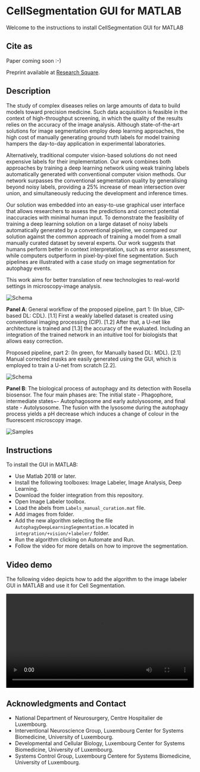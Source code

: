 # CellSegmentation GUI for MATLAB

Welcome to the instructions to install CellSegmentation GUI for MATLAB

## Cite as

Paper coming soon :-)

Preprint available at [Research Square](https://doi.org/10.21203/rs.3.rs-991404/v1).

## Description

The study of complex diseases relies on large amounts of data to build models toward precision medicine. Such data acquisition is feasible in the context of high-throughput screening, in which the quality of the results relies on the accuracy of the image analysis. Although state-of-the-art solutions for image segmentation employ deep learning approaches, the high cost of manually generating ground truth labels for model training hampers the day-to-day application in experimental laboratories. 

Alternatively, traditional computer vision-based solutions do not need expensive labels for their implementation. Our work combines both approaches by training a deep learning network using weak training labels automatically generated with conventional computer vision methods. Our network surpasses the conventional segmentation quality by generalising beyond noisy labels, providing a 25% increase of mean intersection over union, and simultaneously reducing the development and inference times. 

Our solution was embedded into an easy-to-use graphical user interface that allows researchers to assess the predictions and correct potential inaccuracies with minimal human input. To demonstrate the feasibility of training a deep learning solution on a large dataset of noisy labels automatically generated by a conventional pipeline, we compared our solution against the common approach of training a model from a small manually curated dataset by several experts. Our work suggests that humans perform better in context interpretation, such as error assessment, while computers outperform in pixel-by-pixel fine segmentation. Such pipelines are illustrated with a case study on image segmentation for autophagy events. 

This work aims for better translation of new technologies to real-world settings in microscopy-image analysis.

![Schema](https://beatrizgsc.github.io/CellSegmentation/figure_1_f_a.png)

**Panel A**: General workflow of the proposed pipeline, part 1: (In blue, CIP-based DL: CDL). [1.1] First a weakly labelled dataset is created using conventional imaging processing (CIP). [1.2] After that, a U-net like architecture is trained and [1.3] the accuracy of the evaluated. Including an integration of the trained network in an intuitive tool for biologists that allows easy correction. 

Proposed pipeline, part 2: (In green, for Manually based DL: MDL). [2.1] Manual corrected masks are easily generated using the GUI, which is employed to train a U-net from scratch [2.2]. 

![Schema](https://beatrizgsc.github.io/CellSegmentation/figure_1_f_b.png)

**Panel B**: The biological process of autophagy and its detection with Rosella biosensor. The four main phases are: The initial state - Phagophore, intermediate states~- Autophagosome and early autolysosome, and final state - Autolysosome. The fusion with the lysosome during the autophagy process yields a pH decrease which induces a change of colour in the fluorescent microscopy image.

![Samples](https://beatrizgsc.github.io/CellSegmentation/samples.png)

## Instructions

To install the GUI in MATLAB:

- Use Matlab 2018 or later.
- Install the following toolboxes: Image Labeler, Image Analysis, Deep Learning.
- Download the folder integration from this repository.
- Open Image Labeler toolbox.
- Load the abels from `Labels_manual_curation.mat` file.
- Add images from folder.
- Add the new algorithm selecting the file `AutophagyDeepLearningSegmentation.m` located in `integration/+vision/+labeler/` folder.
- Run the algorithm clicking on Automate and Run.
- Follow the video for more details on how to improve the segmentation.

## Video demo

The following video depicts how to add the algorithm to the image labeler GUI in MATLAB and use it for Cell Segmentation.

<video src="https://user-images.githubusercontent.com/40003970/166120756-c107c8e7-5ace-4ed8-9032-fa83082e4d24.mp4" controls="controls" style="width: 100%;">
</video>

## Acknowledgments and Contact

- National Department of Neurosurgery, Centre Hospitalier de Luxembourg.
- Interventional Neuroscience Group, Luxembourg Center for Systems Biomedicine, University of Luxembourg.
- Developmental and Cellular Biology, Luxembourg Center for Systems Biomedicine, University of Luxembourg.
- Systems Control Group, Luxembourg Centere for Systems Biomedicine, University of Luxembourg.
